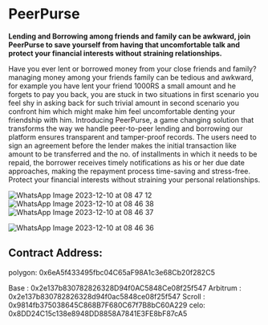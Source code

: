 <h1>PeerPurse</h1>


<b>Lending and Borrowing among friends and family can be awkward, join PeerPurse to save yourself from having that uncomfortable talk and protect your financial interests without straining relationships. </b>


<p>Have you ever lent or borrowed money from your close friends and family? managing money among your friends family can be tedious and awkward, for example you have lent your friend 1000RS a small amount and he forgets to pay you back, you are stuck in two situations in first scenario you feel shy in asking back for such trivial amount in second scenario you confront him which might make him feel uncomfortable denting your friendship with him. Introducing PeerPurse, a game changing solution that transforms the way we handle peer-to-peer lending and borrowing our platform ensures transparent and tamper-proof records. The users need to sign an agreement before the lender makes the initial transaction like amount to be transferred and the no. of installments in which it needs to be repaid, the borrower receives timely notifications as his or her due date approaches, making the repayment process time-saving and stress-free. Protect your financial interests without straining your personal relationships.</p>



![WhatsApp Image 2023-12-10 at 08 47 12](https://github.com/YashKamboj/PeerPurse/assets/75125203/824d61cc-d121-47de-9d0b-aba3119e3e03)
![WhatsApp Image 2023-12-10 at 08 46 38](https://github.com/YashKamboj/PeerPurse/assets/75125203/75ba44d7-d8ec-4684-8c65-42b1e0ee642d)
![WhatsApp Image 2023-12-10 at 08 46 37](https://github.com/YashKamboj/PeerPurse/assets/75125203/9d27e8f5-786e-4ad3-a39e-65f3ffc6354a)

![WhatsApp Image 2023-12-10 at 08 46 36](https://github.com/YashKamboj/PeerPurse/assets/75125203/abc1956a-e69b-4aa3-828f-cdc332f8fd5e)

<h2>Contract Address:</h2>
polygon: 0x6eA5f433495fbc04C65aF98A1c3e68Cb20f282C5

Base : 0x2e137b830782826328D94f0AC5848Ce08f25f547
Arbitrum : 0x2e137b830782826328d94f0ac5848ce08f25f547
Scroll : 0x9814fb375038645C868B7F680C67f7B8bC60A229
celo: 0x8DD24C15c138e8948DD8858A7841E3FE8bF87cA5
